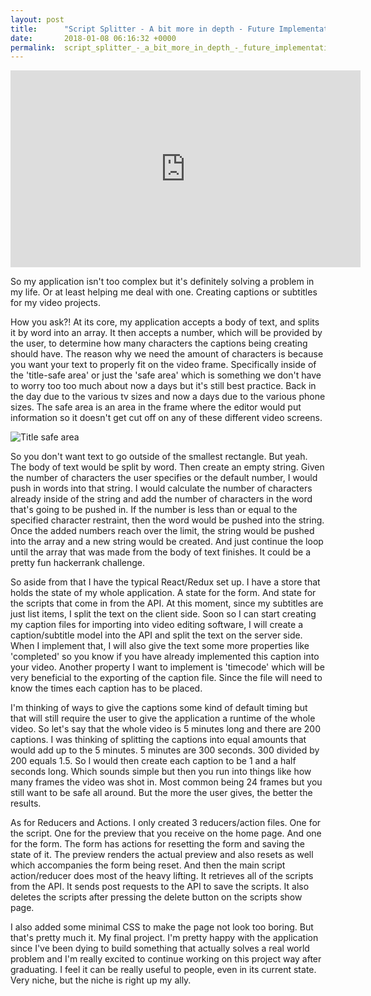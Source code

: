 ```yaml
---
layout: post
title:      "Script Splitter - A bit more in depth - Future Implementations"
date:       2018-01-08 06:16:32 +0000
permalink:  script_splitter_-_a_bit_more_in_depth_-_future_implementations
---
```



<iframe width="560" height="315" src="https://www.youtube.com/embed/WS0wsVj7NLg" frameborder="0" gesture="media" allow="encrypted-media" allowfullscreen></iframe>


So my application isn't too complex but it's definitely solving a problem in my life. Or at least helping me deal with one. Creating captions or subtitles for my video projects. 

How you ask?! At its core, my application accepts a body of text, and splits it by word into an array. It then accepts a number, which will be provided by the user, to determine how many characters the captions being creating should have. The reason why we need the amount of characters is because you want your text to properly fit on the video frame. Specifically inside of the 'title-safe area' or just the 'safe area' which is something we don't have to worry too too much about now a days but it's still best practice. Back in the day due to the various tv sizes and now a days due to the various phone sizes. The safe area is an area in the frame where the editor would put information so it doesn't get cut off on any of these different video screens. 


![Title safe area](http://community.avid.com/cfs-filesystemfile.ashx/__key/CommunityServer.Components.PostAttachments/00.00.03.45.63/Title-Safe.jpg)

So you don't want text to go outside of the smallest rectangle. But yeah.
The body of text would be split by word. Then create an empty string. Given the number of characters the user specifies or the default number, I would push in words into that string. I would calculate the number of characters already inside of the string and add the number of characters in the word that's going to be pushed in. If the number is less than or equal to the specified character restraint, then the word would be pushed into the string. Once the added numbers reach over the limit, the string would be pushed into the array and a new string would be created. And just continue the loop until the array that was made from the body of text finishes. It could be a pretty fun hackerrank challenge. 

So aside from that I have the typical React/Redux set up. I have a store that holds the state of my whole application. A state for the form. And state for the scripts that come in from the API. At this moment, since my subtitles are just list items, I split the text on the client side. Soon so I can start creating my caption files for importing into video editing software, I will create a caption/subtitle model into the API and split the text on the server side. When I implement that, I will also give the text some more properties like 'completed' so you know if you have already implemented this caption into your video. Another property I want to implement is 'timecode' which will be very beneficial to the exporting of the caption file. Since the file will need to know the times each caption has to be placed. 

I'm thinking of ways to give the captions some kind of default timing but that will still require the user to give the application a runtime of the whole video. So let's say that the whole video is 5 minutes long and there are 200 captions. I was thinking of splitting the captions into equal amounts that would add up to the 5 minutes. 5 minutes are 300 seconds. 300 divided by 200 equals 1.5. So I would then create each caption to be 1 and a half seconds long. Which sounds simple but then you run into things like how many frames the video was shot in. Most common being 24 frames but you still want to be safe all around. But the more the user gives, the better the results. 

As for Reducers and Actions. I only created 3 reducers/action files. One for the script. One for the preview that you receive on the home page. And one for the form. The form has actions for resetting the form and saving the state of it. The preview renders the actual preview and also resets as well which accompanies the form being reset. And then the main script action/reducer does most of the heavy lifting. It retrieves all of the scripts from the API. It sends post requests to the API to save the scripts. It also deletes the scripts after pressing the delete button on the scripts show page.

I also added some minimal CSS to make the page not look too boring. But that's pretty much it. My final project. I'm pretty happy with the application since I've been dying to build something that actually solves a real world problem and I'm really excited to continue working on this project way after graduating. I feel it can be really useful to people, even in its current state. Very niche, but the niche is right up my ally.
 


